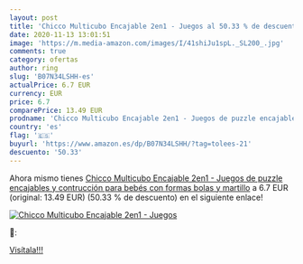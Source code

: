 ```yaml
---
layout: post
title: 'Chicco Multicubo Encajable 2en1 - Juegos al 50.33 % de descuento'
date: 2020-11-13 13:01:51
image: 'https://m.media-amazon.com/images/I/41shiJu1spL._SL200_.jpg'
comments: true
category: ofertas
author: ring
slug: 'B07N34LSHH-es'
actualPrice: 6.7 EUR
currency: EUR
price: 6.7
comparePrice: 13.49 EUR
prodname: 'Chicco Multicubo Encajable 2en1 - Juegos de puzzle encajables y contrucción para bebés  con formas  bolas y martillo'
country: 'es'
flag: '🇪🇸'
buyurl: 'https://www.amazon.es/dp/B07N34LSHH/?tag=tolees-21'
descuento: '50.33'
---
```


Ahora mismo tienes [Chicco Multicubo Encajable 2en1 - Juegos de puzzle encajables y contrucción para bebés  con formas  bolas y martillo](https://www.amazon.es/dp/B07N34LSHH/?tag=tolees-21) a 6.7 EUR (original: 13.49 EUR) (50.33 %  de descuento) en el siguiente enlace!

[![Chicco Multicubo Encajable 2en1 - Juegos](https://m.media-amazon.com/images/I/41shiJu1spL._SL200_.jpg)](https://www.amazon.es/dp/B07N34LSHH/?tag=tolees-21)

🔎:


[Visítala!!!](https://www.amazon.es/dp/B07N34LSHH/?tag=tolees-21)
